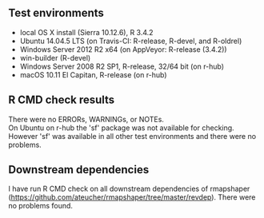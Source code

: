 ## Test environments
* local OS X install (Sierra 10.12.6), R 3.4.2
* Ubuntu 14.04.5 LTS (on Travis-CI: R-release, R-devel, and R-oldrel)
* Windows Server 2012 R2 x64 (on AppVeyor: R-release (3.4.2))
* win-builder (R-devel)
* Windows Server 2008 R2 SP1, R-release, 32/64 bit (on r-hub)
* macOS 10.11 El Capitan, R-release (on r-hub)

## R CMD check results
There were no ERRORs, WARNINGs, or NOTEs.  
On Ubuntu on r-hub the 'sf' package was not available for checking. However 
'sf' was available in all other test environments and there were no problems.

## Downstream dependencies
I have run R CMD check on all downstream dependencies of rmapshaper (https://github.com/ateucher/rmapshaper/tree/master/revdep). There were no
problems found.
